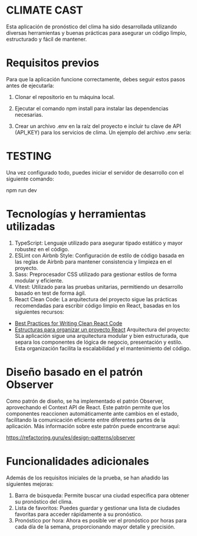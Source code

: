# CLIMATE CAST

Esta aplicación de pronóstico del clima ha sido desarrollada utilizando diversas herramientas y buenas prácticas para asegurar un código limpio, estructurado y fácil de mantener.

# Requisitos previos

Para que la aplicación funcione correctamente, debes seguir estos pasos antes de ejecutarla:

1. Clonar el repositorio en tu máquina local.

2. Ejecutar el comando npm install para instalar las dependencias necesarias.

3. Crear un archivo .env en la raíz del proyecto e incluir tu clave de API (API_KEY) para los servicios de clima. Un ejemplo del archivo .env sería:

# TESTING

Una vez configurado todo, puedes iniciar el servidor de desarrollo con el siguiente comando:

npm run dev

# Tecnologías y herramientas utilizadas

1. TypeScript: Lenguaje utilizado para asegurar tipado estático y mayor robustez en el código.
2. ESLint con Airbnb Style: Configuración de estilo de código basada en las reglas de Airbnb para mantener consistencia y limpieza en el proyecto.
3. Sass: Preprocesador CSS utilizado para gestionar estilos de forma modular y eficiente.
4. Vitest: Utilizado para las pruebas unitarias, permitiendo un desarrollo basado en test de forma ágil.
5. React Clean Code: La arquitectura del proyecto sigue las prácticas recomendadas para escribir código limpio en React, basadas en los siguientes recursos:

- [Best Practices for Writing Clean React Code](https://dev.to/serifcolakel/best-practices-for-writing-clean-react-code-with-examples-4b90)
- [Estructuras para organizar un proyecto React](https://reboot.studio/blog/es/estructuras-organizar-proyecto-react)
  Arquitectura del proyecto:
  SLa aplicación sigue una arquitectura modular y bien estructurada, que separa los componentes de lógica de negocio, presentación y estilo. Esta organización facilita la escalabilidad y el mantenimiento del código.

# Diseño basado en el patrón Observer

Como patrón de diseño, se ha implementado el patrón Observer, aprovechando el Context API de React. Este patrón permite que los componentes reaccionen automáticamente ante cambios en el estado, facilitando la comunicación eficiente entre diferentes partes de la aplicación. Más información sobre este patrón puede encontrarse aquí:

https://refactoring.guru/es/design-patterns/observer

# Funcionalidades adicionales

Además de los requisitos iniciales de la prueba, se han añadido las siguientes mejoras:

1. Barra de búsqueda: Permite buscar una ciudad específica para obtener su pronóstico del clima.
2. Lista de favoritos: Puedes guardar y gestionar una lista de ciudades favoritas para acceder rápidamente a su pronóstico.
3. Pronóstico por hora: Ahora es posible ver el pronóstico por horas para cada día de la semana, proporcionando mayor detalle y precisión.
